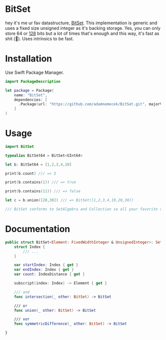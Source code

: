 # BitSet

hey it's me ur fav datastructure, [BitSet](https://en.wikipedia.org/wiki/Bit_array). This implementation is generic and uses a fixed size unsigned integer as it's backing storage. Yes, you can only store 64 or [128](https://github.com/Jitsusama/UInt128) bits but a lot of times that's enough and this way, it's fast as shit (💩). Uses intrinsics to be fast.

# Installation
Use Swift Package Manager. 

```swift
import PackageDescription

let package = Package(
    name: "BitSet",
    dependencies: [
      .Package(url: "https://github.com/adamnemecek/BitSet.git", majorVersion: 1)
    ]
)
```

# Usage

```swift
import BitSet

typealias BitSet64 = BitSet<UInt64>

let b: BitSet64 = [1,2,3,4,10]

print(b.count) /// => 5

print(b.contains(1)) /// => true

print(b.contains(11)) /// => false

let c = b.union([20,30]) /// => BitSet([1,2,3,4,10,20,30])

/// BitSet conforms to SetAlgebra and Collection so all your favorite operations are supported.

```

# Documentation

```swift
public struct BitSet<Element: FixedWidthInteger & UnsignedInteger>: SetAlgebra, Collection, ExpressibleByArrayLiteral, CustomStringConvertible, Hashable {
    struct Index {
        /// ...
    }

    var startIndex: Index { get }
    var endIndex: Index { get }
    var count: IndexDistance { get }

    subscript(index: Index) -> Element { get }

    /// and
    func intersection(_ other: BitSet) -> BitSet

    /// or
    func union(_ other: BitSet) -> BitSet

    /// xor
    func symmetricDifference(_ other: BitSet) -> BitSet

}

```
